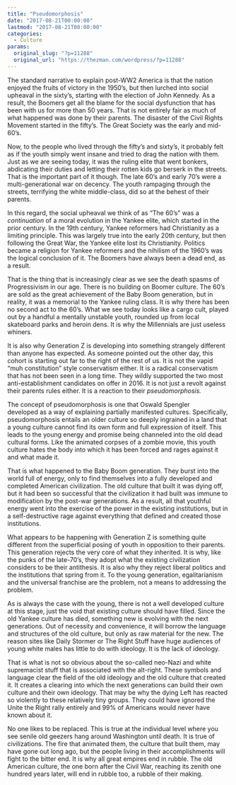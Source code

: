 ```yaml
---
title: "Pseudomorphosis"
date: "2017-08-21T00:00:00"
lastmod: "2017-08-21T00:00:00"
categories:
  - Culture
params:
  original_slug: "?p=11288"
  original_url: "https://thezman.com/wordpress/?p=11288"
---
```


The standard narrative to explain post-WW2 America is that the nation
enjoyed the fruits of victory in the 1950’s, but then lurched into
social upheaval in the sixty’s, starting with the election of John
Kennedy. As a result, the Boomers get all the blame for the social
dysfunction that has been with us for more than 50 years. That is not
entirely fair as much of what happened was done by their parents. The
disaster of the Civil Rights Movement started in the fifty’s. The Great
Society was the early and mid-60’s.

Now, to the people who lived through the fifty’s and sixty’s, it
probably felt as if the youth simply went insane and tried to drag the
nation with them. Just as we are seeing today, it was the ruling elite
that went bonkers, abdicating their duties and letting their rotten kids
go berserk in the streets. That is the important part of it though. The
late 60’s and early 70’s were a multi-generational war on decency. The
youth rampaging through the streets, terrifying the white middle-class,
did so at the behest of their parents.

In this regard, the social upheaval we think of as “The 60’s” was a
*continuation* of a moral evolution in the Yankee elite, which started
in the prior century. In the 19th century, Yankee reformers had
Christianity as a limiting principle. This was largely true into the
early 20th century, but then following the Great War, the Yankee elite
lost its Christianity. Politics became a religion for Yankee reformers
and the nihilism of the 1960’s was the logical conclusion of it. The
Boomers have always been a dead end, as a result.

That is the thing that is increasingly clear as we see the death spasms
of Progressivism in our age. There is no building on Boomer culture. The
60’s are sold as the great achievement of the Baby Boom generation, but
in reality, it was a memorial to the Yankee ruling class. It is why
there has been no second act to the 60’s. What we see today looks like a
cargo cult, played out by a handful a mentally unstable youth, rounded
up from local skateboard parks and heroin dens. It is why the
Millennials are just useless whiners.

It is also why Generation Z is developing into something strangely
different than anyone has expected. As someone pointed out the other
day, this cohort is starting out far to the right of the rest of us. It
is not the vapid “muh constitution” style conservatism either. It is a
radical conservatism that has not been seen in a long time. They wildly
supported the two most anti-establishment candidates on offer in 2016.
It is not just a revolt against their parents rules either. It is a
reaction to their *pseudomorphosis.*

The concept of pseudomorphosis is one that Oswald Spengler developed as
a way of explaining partially manifested cultures. Specifically,
pseudomorphosis entails an older culture so deeply ingrained in a land
that a young culture cannot find its own form and full expression of
itself. This leads to the young energy and promise being channeled into
the old dead cultural forms. Like the animated corpses of a zombie
movie, this youth culture hates the body into which it has been forced
and rages against it and what made it.

That is what happened to the Baby Boom generation. They burst into the
world full of energy, only to find themselves into a fully developed and
completed American civilization. The old culture that built it was dying
off, but it had been so successful that the civilization it had built
was immune to modification by the post-war generations. As a result, all
that youthful energy went into the exercise of the power in the existing
institutions, but in a self-destructive rage against everything that
defined and created those institutions.

What appears to be happening with Generation Z is something quite
different from the superficial posing of youth in opposition to their
parents. This generation rejects the very core of what they inherited.
It is why, like the punks of the late-70’s, they adopt what the existing
civilization considers to be their antithesis. It is also why they
reject liberal politics and the institutions that spring from it. To the
young generation, egalitarianism and the universal franchise are the
problem, not a means to addressing the problem.

As is always the case with the young, there is not a well developed
culture at this stage, just the void that existing culture should have
filled. Since the old Yankee culture has died, something new is evolving
with the next generations. Out of necessity and convenience, it will
borrow the language and structures of the old culture, but only as raw
material for the new. The reason sites like Daily Stormer or The Right
Stuff have huge audiences of young white males has little to do with
ideology. It is the lack of ideology.

That is what is not so obvious about the so-called neo-Nazi and white
supremacist stuff that is associated with the alt-right. These symbols
and language clear the field of the old ideology and the old culture
that created it. It creates a clearing into which the next generations
can build their own culture and their own ideology. That may be why the
dying Left has reacted so violently to these relatively tiny groups.
They could have ignored the Unite the Right rally entirely and 99% of
Americans would never have known about it.

No one likes to be replaced. This is true at the individual level where
you see senile old geezers hang around Washington until death. It is
true of civilizations. The fire that animated them, the culture that
built them, may have gone out long ago, but the people living in their
accomplishments will fight to the bitter end. It is why all great
empires end in rubble. The old American culture, the one born after the
Civil War, reaching its zenith one hundred years later, will end in
rubble too, a rubble of their making.
